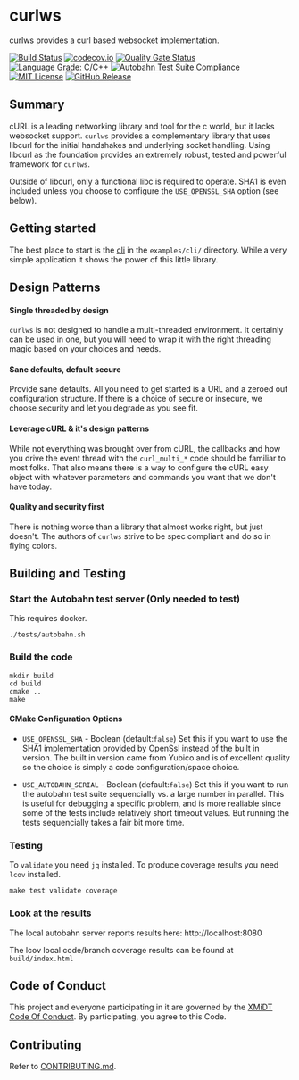 # curlws

curlws provides a curl based websocket implementation.

[![Build Status](https://github.com/xmidt-org/curlws/workflows/CI/badge.svg)](https://github.com/xmidt-org/curlws/actions)
[![codecov.io](http://codecov.io/github/xmidt-org/curlws/coverage.svg?branch=main)](http://codecov.io/github/xmidt-org/curlws?branch=main)
[![Quality Gate Status](https://sonarcloud.io/api/project_badges/measure?project=xmidt-org_curlws&metric=alert_status)](https://sonarcloud.io/dashboard?id=xmidt-org_curlws)
[![Language Grade: C/C++](https://img.shields.io/lgtm/grade/cpp/g/xmidt-org/curlws.svg?logo=lgtm&logoWidth=18)](https://lgtm.com/projects/g/xmidt-org/curlws/context:cpp)
[![Autobahn Test Suite Compliance](https://img.shields.io/badge/autobahn%20websocket-strict%20compliance-blueviolet)](https://img.shields.io/badge/autobahn%20websocket-strict%20compliance-blueviolet)
[![MIT License](http://img.shields.io/badge/license-MIT-blue.svg)](https://github.com/xmidt-org/curlws/blob/main/LICENSE)
[![GitHub Release](https://img.shields.io/github/release/xmidt-org/curlws.svg)](CHANGELOG.md)

## Summary

cURL is a leading networking library and tool for the c world, but it lacks
websocket support.  `curlws` provides a complementary library that uses
libcurl for the initial handshakes and underlying socket handling.  Using libcurl
as the foundation provides an extremely robust, tested and powerful framework
for `curlws`.

Outside of libcurl, only a functional libc is required to operate.  SHA1 is even
included unless you choose to configure the `USE_OPENSSL_SHA` option (see below).

## Getting started

The best place to start is the [cli](https://github.com/xmidt-org/curlws/tree/main/examples/cli)
in the `examples/cli/` directory.  While a very simple application it shows the
power of this little library.

## Design Patterns

#### Single threaded by design

`curlws` is not designed to handle a multi-threaded environment.  It certainly
can be used in one, but you will need to wrap it with the right threading magic
based on your choices and needs.

#### Sane defaults, default secure

Provide sane defaults.  All you need to get started is a URL and a zeroed out
configuration structure.  If there is a choice of secure or insecure, we choose
security and let you degrade as you see fit.

#### Leverage cURL & it's design patterns

While not everything was brought over from cURL, the callbacks and how you drive
the event thread with the `curl_multi_*` code should be familiar to most folks.
That also means there is a way to configure the cURL easy object with whatever
parameters and commands you want that we don't have today.

#### Quality and security first

There is nothing worse than a library that almost works right, but just doesn't.
The authors of `curlws` strive to be spec compliant and do so in flying colors.


## Building and Testing

### Start the Autobahn test server (Only needed to test)

This requires docker.

```
./tests/autobahn.sh
```

### Build the code

```
mkdir build
cd build
cmake ..
make
```

#### CMake Configuration Options

  * `USE_OPENSSL_SHA` - Boolean (default:`false`) Set this if you want
    to use the SHA1 implementation provided by OpenSsl instead of the built in
    version.  The built in version came from Yubico and is of excellent quality
    so the choice is simply a code configuration/space choice.

  * `USE_AUTOBAHN_SERIAL` - Boolean (default:`false`) Set this if you
    want to run the autobahn test suite sequencially vs. a large number in parallel.
    This is useful for debugging a specific problem, and is more realiable since
    some of the tests include relatively short timeout values.  But running the
    tests sequencially takes a fair bit more time.

### Testing

To `validate` you need `jq` installed.
To produce coverage results you need `lcov` installed.

```
make test validate coverage
```

### Look at the results

The local autobahn server reports results here: http://localhost:8080

The lcov local code/branch coverage results can be found at `build/index.html`

## Code of Conduct

This project and everyone participating in it are governed by the [XMiDT Code Of Conduct](https://xmidt.io/code_of_conduct/). 
By participating, you agree to this Code.


## Contributing

Refer to [CONTRIBUTING.md](CONTRIBUTING.md).
